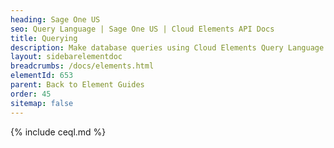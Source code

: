 ```yaml
---
heading: Sage One US
seo: Query Language | Sage One US | Cloud Elements API Docs
title: Querying
description: Make database queries using Cloud Elements Query Language.
layout: sidebarelementdoc
breadcrumbs: /docs/elements.html
elementId: 653
parent: Back to Element Guides
order: 45
sitemap: false
---
```


{% include ceql.md %}
